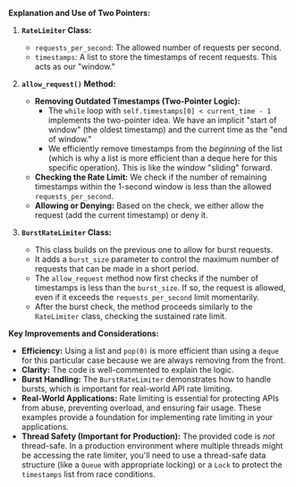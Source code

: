 
**Explanation and Use of Two Pointers:**

1. **`RateLimiter` Class:**
   - `requests_per_second`: The allowed number of requests per second.
   - `timestamps`: A list to store the timestamps of recent requests.  This acts as our "window."

2. **`allow_request()` Method:**
   - **Removing Outdated Timestamps (Two-Pointer Logic):**
     - The `while` loop with `self.timestamps[0] < current_time - 1` implements the two-pointer idea.  We have an implicit "start of window" (the oldest timestamp) and the current time as the "end of window."
     - We efficiently remove timestamps from the *beginning* of the list (which is why a list is more efficient than a deque here for this specific operation). This is like the window "sliding" forward.
   - **Checking the Rate Limit:** We check if the number of remaining timestamps within the 1-second window is less than the allowed `requests_per_second`.
   - **Allowing or Denying:** Based on the check, we either allow the request (add the current timestamp) or deny it.

3. **`BurstRateLimiter` Class:**
    - This class builds on the previous one to allow for burst requests.
    - It adds a `burst_size` parameter to control the maximum number of requests that can be made in a short period.
    - The `allow_request` method now first checks if the number of timestamps is less than the `burst_size`. If so, the request is allowed, even if it exceeds the `requests_per_second` limit momentarily.
    - After the burst check, the method proceeds similarly to the `RateLimiter` class, checking the sustained rate limit.

**Key Improvements and Considerations:**

- **Efficiency:** Using a list and `pop(0)` is more efficient than using a `deque` for this particular case because we are always removing from the front.
- **Clarity:** The code is well-commented to explain the logic.
- **Burst Handling:** The `BurstRateLimiter` demonstrates how to handle bursts, which is important for real-world API rate limiting.
- **Real-World Applications:**  Rate limiting is essential for protecting APIs from abuse, preventing overload, and ensuring fair usage.  These examples provide a foundation for implementing rate limiting in your applications.
- **Thread Safety (Important for Production):** The provided code is *not* thread-safe.  In a production environment where multiple threads might be accessing the rate limiter, you'll need to use a thread-safe data structure (like a `Queue` with appropriate locking) or a `Lock` to protect the `timestamps` list from race conditions.
